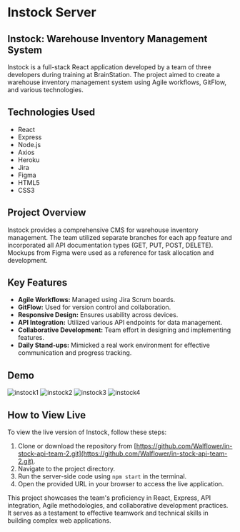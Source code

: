 # Instock Server
## Instock: Warehouse Inventory Management System

Instock is a full-stack React application developed by a team of three developers during training at BrainStation. The project aimed to create a warehouse inventory management system using Agile workflows, GitFlow, and various technologies.

## Technologies Used
- React
- Express
- Node.js
- Axios
- Heroku
- Jira
- Figma
- HTML5
- CSS3

## Project Overview
Instock provides a comprehensive CMS for warehouse inventory management. The team utilized separate branches for each app feature and incorporated all API documentation types (GET, PUT, POST, DELETE). Mockups from Figma were used as a reference for task allocation and development.

## Key Features
- **Agile Workflows:** Managed using Jira Scrum boards.
- **GitFlow:** Used for version control and collaboration.
- **Responsive Design:** Ensures usability across devices.
- **API Integration:** Utilized various API endpoints for data management.
- **Collaborative Development:** Team effort in designing and implementing features.
- **Daily Stand-ups:** Mimicked a real work environment for effective communication and progress tracking.
## Demo
![instock1](https://github.com/Walflower/in-stock-api-team-2/assets/127899172/67a20359-12d3-4557-9fca-3f24dc90e40b)
![instock2](https://github.com/Walflower/in-stock-api-team-2/assets/127899172/dbae3b42-2427-4f52-8af5-fdd22947e6e6)
![instock3](https://github.com/Walflower/in-stock-api-team-2/assets/127899172/6e1f7eed-6735-4187-98d6-8183b9479a11)
![instock4](https://github.com/Walflower/in-stock-api-team-2/assets/127899172/c7dc2341-4e7c-463e-9292-622f666a1526)

## How to View Live
To view the live version of Instock, follow these steps:
1. Clone or download the repository from [https://github.com/Walflower/in-stock-api-team-2.git](https://github.com/Walflower/in-stock-api-team-2.git).
2. Navigate to the project directory.
3. Run the server-side code using `npm start` in the terminal.
4. Open the provided URL in your browser to access the live application.

This project showcases the team's proficiency in React, Express, API integration, Agile methodologies, and collaborative development practices. It serves as a testament to effective teamwork and technical skills in building complex web applications.
